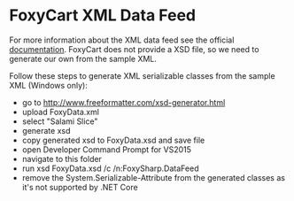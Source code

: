 ﻿# FoxyCart XML Data Feed

For more information about the XML data feed see the official [documentation](https://wiki.foxycart.com/v/2.0/transaction_xml_datafeed).
FoxyCart does not provide a XSD file, so we need to generate our own from the sample XML.


Follow these steps to generate XML serializable classes from the sample XML (Windows only):

* go to http://www.freeformatter.com/xsd-generator.html
* upload FoxyData.xml
* select "Salami Slice"
* generate xsd
* copy generated xsd to FoxyData.xsd and save file
* open Developer Command Prompt for VS2015
* navigate to this folder
* run xsd FoxyData.xsd /c /n:FoxySharp.DataFeed
* remove the System.Serializable-Attribute from the generated classes as it's not supported by .NET Core
